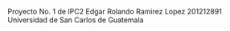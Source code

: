 Proyecto No. 1 de IPC2 
Edgar Rolando Ramirez Lopez 
201212891
Universidad de San Carlos de Guatemala
